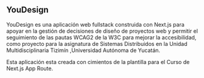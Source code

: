 ## YouDesign

YouDesign es una aplicación web fullstack construida con Next.js para apoyar en la gestión de decisiones de diseño de proyectos web y permitir el seguimiento de las pautas WCAG2 de la W3C para mejorar la accesibilidad, como proyecto para la asignatura de Sistemas Distribuidos en la Unidad Multidisciplinaria Tizimín ,Universidad Autónoma de Yucatán.

Esta aplicación esta creada con cimientos de la plantilla para el Curso de Next.js App Route.
